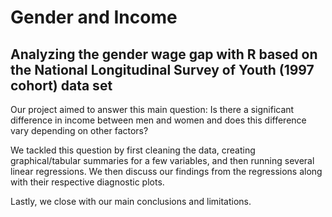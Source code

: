 # Gender and Income
## Analyzing the gender wage gap with R based on the National Longitudinal Survey of Youth (1997 cohort) data set

Our project aimed to answer this main question: Is there a significant difference in income between men and women and does this difference vary depending on other factors?

We tackled this question by first cleaning the data, creating graphical/tabular summaries for a few variables, and then running several linear regressions. We then discuss our findings from the regressions along with their respective diagnostic plots.

Lastly, we close with our main conclusions and limitations.
